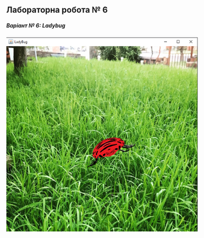 ## Лабораторна робота № 6

##### Варіант № 6: Ladybug
![Результат](Ladybug.png "Logo Title Text 1")
